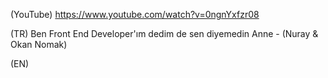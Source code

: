 (YouTube) https://www.youtube.com/watch?v=0ngnYxfzr08

(TR) Ben Front End Developer'ım dedim de sen diyemedin Anne - (Nuray & Okan Nomak)

(EN)
